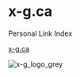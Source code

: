 # x-g.ca
Personal Link Index

[x-g.ca](https://x-g.ca)


![x-g_logo_grey](https://github.com/user-attachments/assets/747c69e5-1165-48f2-b535-44608a8b7de1)
